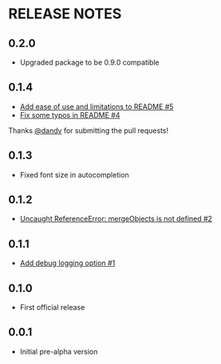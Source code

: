 RELEASE NOTES
=============

0.2.0
-----

- Upgraded package to be 0.9.0 compatible

0.1.4
-----

- [Add ease of use and limitations to README #5](https://github.com/sebdah/meteor-autocompletion/issues/5)
- [Fix some typos in README #4](https://github.com/sebdah/meteor-autocompletion/issues/4)

Thanks [@dandv](https://github.com/dandv) for submitting the pull requests!

0.1.3
-----

- Fixed font size in autocompletion

0.1.2
-----

- [Uncaught ReferenceError: mergeObjects is not defined #2](https://github.com/sebdah/meteor-autocompletion/issues/2)

0.1.1
-----

- [Add debug logging option #1](https://github.com/sebdah/meteor-autocompletion/issues/1)

0.1.0
-----

- First official release

0.0.1
-----

- Initial pre-alpha version
